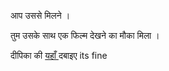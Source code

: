 आप उससे मिलने  ।

तुम उसके साथ एक फिल्म देखने का मौका मिला         ।

दीपिका की [  यहाँ    ](../actor4/aamir.md)    दबाइए 
its fine

